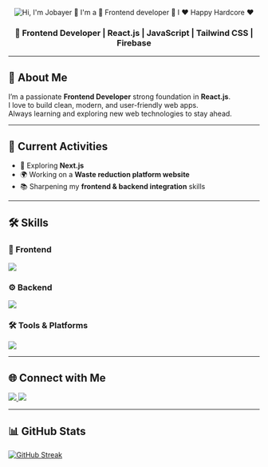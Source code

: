 
<p align="center">
  <img src="https://i.ibb.co.com/HpgfX2p6/Black-Yellow-Modern-Programmer-Linked-In-Banner-1.png" alt="Hi, I'm Jobayer 👋 I'm a 🚀 Frontend developer 🚀 I ❤️ Happy Hardcore ❤️">
</p>
<h3 align="center">🚀 Frontend Developer | React.js | JavaScript | Tailwind CSS | Firebase </h3>

---

## 💫 About Me  
I’m a passionate **Frontend Developer** strong foundation in **React.js**.  
I love to build clean, modern, and user-friendly web apps.  
Always learning and exploring new web technologies to stay ahead.  

---

## 🔭 Current Activities  
- 🚀 Exploring **Next.js**  
- 🌍 Working on a **Waste reduction platform website**  
- 📚 Sharpening my **frontend & backend integration** skills  

---

## 🛠 Skills  

### 🎨 Frontend  
<p align="left">
  <img src="https://skillicons.dev/icons?i=react,js,tailwind,html,css" />
</p>

### ⚙️ Backend  
<p align="left">
  <img src="https://skillicons.dev/icons?i=nodejs,express,mongodb" />
</p>

### 🛠 Tools & Platforms  
<p align="left">
  <img src="https://skillicons.dev/icons?i=git,github,vscode,netlify,firebase" />
</p>

---

## 🌐 Connect with Me  
<p align="left">

  <a href="https://www.linkedin.com/in/md-abu-jobayer/" target="_blank">
    <img src="https://skillicons.dev/icons?i=linkedin" />
  </a>
  <a href="mailto:jobayerahmedrony@gmail.com" target="_blank">
    <img src="https://skillicons.dev/icons?i=gmail" />
  </a>
</p>

---

## 📊 GitHub Stats 

<!-- [![GitHub Streak](https://streak-stats.demolab.com/?user=rayhan-rony)](https://git.io/streak-stats) -->

[![GitHub Streak](https://github-readme-streak-stats-kappa-ecru.vercel.app?user=rayhan-rony&theme=dark)](https://git.io/streak-stats)
  
<!--
<p align="center">
  <img src="https://github-readme-stats.vercel.app/api?username=your-username&show_icons=true&theme=tokyonight" alt="GitHub Stats" />
</p>
<p align="center">
  <img src="https://github-readme-streak-stats.herokuapp.com/?user=your-username&theme=tokyonight" alt="GitHub Streak" />
</p>
<p align="center">
  <img src="https://github-readme-stats.vercel.app/api/top-langs/?username=your-username&layout=compact&theme=tokyonight" alt="Top Languages" />
</p> -->

<!--
**Rayhan-Rony/rayhan-rony** is a ✨ _special_ ✨ repository because its `README.md` (this file) appears on your GitHub profile.

Here are some ideas to get you started:

- 🔭 I’m currently working on ...
- 🌱 I’m currently learning ...
- 👯 I’m looking to collaborate on ...
- 🤔 I’m looking for help with ...
- 💬 Ask me about ...
- 📫 How to reach me: ...
- 😄 Pronouns: ...
- ⚡ Fun fact: ...
-->
